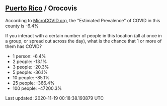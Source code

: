 
## [Puerto Rico](/united-states/puerto-rico) / Orocovis

According to [MicroCOVID.org](http://microcovid.org),
the "Estimated Prevalence" of COVID in this county is -6.4%

If you interact with a certain number of people in this location
(all at once in a group, or spread out across the day), what is the chance that
1 or more of them has COVID?

- 1 person: -6.4%
- 2 people: -13.1%
- 3 people: -20.3%
- 5 people: -36.1%
- 10 people: -85.1%
- 25 people: -366.4%
- 100 people: -47200.3%

Last updated: 2020-11-19 00:18:38.193879 UTC
